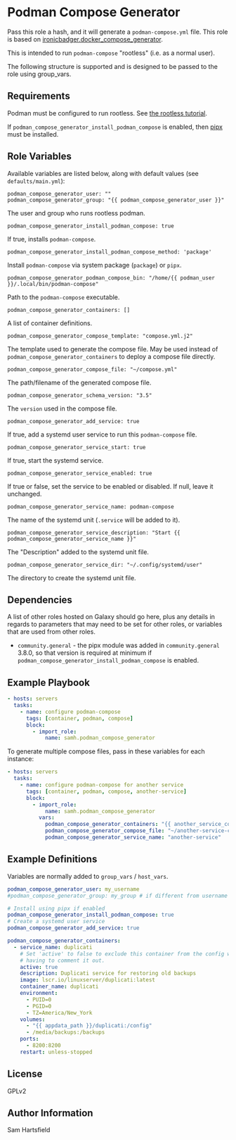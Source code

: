 Podman Compose Generator
========================

Pass this role a hash, and it will generate a `podman-compose.yml` file.
This role is based on 
[ironicbadger.docker_compose_generator](https://galaxy.ansible.com/ironicbadger/docker_compose_generator).

This is intended to run `podman-compose` "rootless" (i.e. as a normal user).

The following structure is supported and is designed to be passed to the role using group_vars.

Requirements
------------

Podman must be configured to run rootless. See
[the rootless tutorial](https://github.com/containers/podman/blob/main/docs/tutorials/rootless_tutorial.md).

If `podman_compose_generator_install_podman_compose` is enabled, then
[pipx](https://pypa.github.io/pipx/) must be installed.

Role Variables
--------------

Available variables are listed below, along with default values (see `defaults/main.yml`):

    podman_compose_generator_user: ""
    podman_compose_generator_group: "{{ podman_compose_generator_user }}"

The user and group who runs rootless podman.

    podman_compose_generator_install_podman_compose: true

If true, installs `podman-compose`.

    podman_compose_generator_install_podman_compose_method: 'package'

Install `podman-compose` via system package (`package`) or `pipx`.

    podman_compose_generator_podman_compose_bin: "/home/{{ podman_user }}/.local/bin/podman-compose"

Path to the `podman-compose` executable.

    podman_compose_generator_containers: []

A list of container definitions.

    podman_compose_generator_compose_template: "compose.yml.j2"

The template used to generate the compose file. May be used instead of
`podman_compose_generator_containers` to deploy a compose file directly.

    podman_compose_generator_compose_file: "~/compose.yml"

The path/filename of the generated compose file.

    podman_compose_generator_schema_version: "3.5"

The `version` used in the compose file.

    podman_compose_generator_add_service: true

If true, add a systemd user service to run this `podman-compose` file.

    podman_compose_generator_service_start: true

If true, start the systemd service.

    podman_compose_generator_service_enabled: true

If true or false, set the service to be enabled or disabled. If null, leave it unchanged.

    podman_compose_generator_service_name: podman-compose

The name of the systemd unit (`.service` will be added to it).

    podman_compose_generator_service_description: "Start {{ podman_compose_generator_service_name }}"

The "Description" added to the systemd unit file.

    podman_compose_generator_service_dir: "~/.config/systemd/user"

The directory to create the systemd unit file.

Dependencies
------------

A list of other roles hosted on Galaxy should go here, plus any details in regards to parameters that may need to be set for other roles, or variables that are used from other roles.

- `community.general` - the pipx module was added in `community.general` 3.8.0,
  so that version is required at minimum if `podman_compose_generator_install_podman_compose`
  is enabled.

Example Playbook
----------------

```yaml
- hosts: servers
  tasks:
    - name: configure podman-compose
      tags: [container, podman, compose]
      block:
        - import_role:
            name: samh.podman_compose_generator
```

To generate multiple compose files, pass in these variables for each instance:

```yaml
- hosts: servers
  tasks:
    - name: configure podman-compose for another service
      tags: [container, podman, compose, another-service]
      block:
        - import_role:
            name: samh.podman_compose_generator
          vars:
            podman_compose_generator_containers: "{{ another_service_containers }}"
            podman_compose_generator_compose_file: "~/another-service-compose.yml"
            podman_compose_generator_service_name: "another-service"
```

Example Definitions
-------------------

Variables are normally added to `group_vars` / `host_vars`.

```yaml
podman_compose_generator_user: my_username
#podman_compose_generator_group: my_group # if different from username

# Install using pipx if enabled
podman_compose_generator_install_podman_compose: true
# Create a systemd user service
podman_compose_generator_add_service: true

podman_compose_generator_containers:
  - service_name: duplicati
    # Set 'active' to false to exclude this container from the config without
    # having to comment it out.
    active: true
    description: Duplicati service for restoring old backups
    image: lscr.io/linuxserver/duplicati:latest
    container_name: duplicati
    environment:
      - PUID=0
      - PGID=0
      - TZ=America/New_York
    volumes:
      - "{{ appdata_path }}/duplicati:/config"
      - /media/backups:/backups
    ports:
      - 8200:8200
    restart: unless-stopped
```

License
-------

GPLv2

Author Information
------------------

Sam Hartsfield
